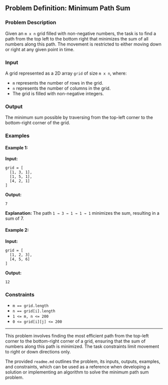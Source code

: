 ## Problem Definition: Minimum Path Sum

### Problem Description
Given an `m x n` grid filled with non-negative numbers, the task is to find a path from the top left to the bottom right that minimizes the sum of all numbers along this path. The movement is restricted to either moving down or right at any given point in time.

### Input
A grid represented as a 2D array `grid` of size `m x n`, where:
- `m` represents the number of rows in the grid.
- `n` represents the number of columns in the grid.
- The grid is filled with non-negative integers.

### Output
The minimum sum possible by traversing from the top-left corner to the bottom-right corner of the grid.

### Examples

#### Example 1:

**Input:** 
```
grid = [
  [1, 3, 1],
  [1, 5, 1],
  [4, 2, 1]
]
```

**Output:** 
```
7
```

**Explanation:** 
The path `1 → 3 → 1 → 1 → 1` minimizes the sum, resulting in a sum of 7.

#### Example 2:

**Input:** 
```
grid = [
  [1, 2, 3],
  [4, 5, 6]
]
```

**Output:** 
```
12
```

### Constraints
- `m == grid.length`
- `n == grid[i].length`
- `1 <= m, n <= 200`
- `0 <= grid[i][j] <= 200`

---

This problem involves finding the most efficient path from the top-left corner to the bottom-right corner of a grid, ensuring that the sum of numbers along this path is minimized. The task constraints limit movement to right or down directions only.

The provided `readme.md` outlines the problem, its inputs, outputs, examples, and constraints, which can be used as a reference when developing a solution or implementing an algorithm to solve the minimum path sum problem.